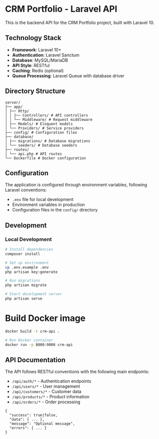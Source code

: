# CRM Portfolio - Laravel API

This is the backend API for the CRM Portfolio project, built with Laravel 10.

## Technology Stack

- **Framework**: Laravel 10+
- **Authentication**: Laravel Sanctum
- **Database**: MySQL/MariaDB
- **API Style**: RESTful
- **Caching**: Redis (optional)
- **Queue Processing**: Laravel Queue with database driver

## Directory Structure
```
server/ 
├── app/ 
│ ├── Http/ 
│ │ ├── Controllers/ # API controllers 
│ │ └── Middleware/ # Request middleware 
│ ├── Models/ # Eloquent models 
│ └── Providers/ # Service providers 
├── config/ # Configuration files 
├── database/ 
│ ├── migrations/ # Database migrations 
│ └── seeders/ # Database seeders 
├── routes/ 
│ └── api.php # API routes 
└── Dockerfile # Docker configuration
```

## Configuration

The application is configured through environment variables, following Laravel conventions:

- `.env` file for local development
- Environment variables in production
- Configuration files in the `config/` directory

## Development

### Local Development

```bash
# Install dependencies
composer install
```
```bash
# Set up environment
cp .env.example .env
php artisan key:generate
```
```bash
# Run migrations
php artisan migrate
```
```bash
# Start development server
php artisan serve
```
# Build Docker image
```bash
docker build -t crm-api .
```
```bash
# Run Docker container
docker run -p 8000:9000 crm-api
```
## API Documentation
The API follows RESTful conventions with the following main endpoints:

- `/api/auth/*` - Authentication endpoints
- `/api/users/*` - User management
- `/api/customers/*` - Customer data
- `/api/products/*` - Product information
- `/api/orders/*` - Order processing
```
{
  "success": true|false,
  "data": { ... },
  "message": "Optional message",
  "errors": { ... }
}
```
